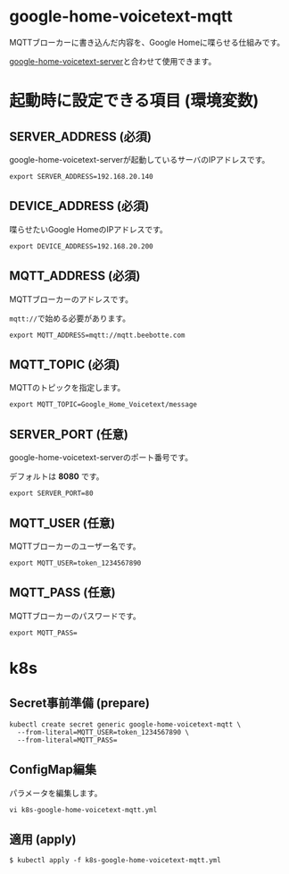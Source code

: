 # google-home-voicetext-mqtt
MQTTブローカーに書き込んだ内容を、Google Homeに喋らせる仕組みです。

[google-home-voicetext-server](https://github.com/yasu-hide/google-home-voicetext-server)と合わせて使用できます。

# 起動時に設定できる項目 (環境変数)
## SERVER_ADDRESS (必須)
google-home-voicetext-serverが起動しているサーバのIPアドレスです。

```
export SERVER_ADDRESS=192.168.20.140
```

## DEVICE_ADDRESS (必須)
喋らせたいGoogle HomeのIPアドレスです。

```
export DEVICE_ADDRESS=192.168.20.200
```

## MQTT_ADDRESS (必須)
MQTTブローカーのアドレスです。

`mqtt://`で始める必要があります。

```
export MQTT_ADDRESS=mqtt://mqtt.beebotte.com
```
## MQTT_TOPIC (必須)
MQTTのトピックを指定します。

```
export MQTT_TOPIC=Google_Home_Voicetext/message
```

## SERVER_PORT (任意)
google-home-voicetext-serverのポート番号です。

デフォルトは __8080__ です。

```
export SERVER_PORT=80
```

## MQTT_USER (任意)
MQTTブローカーのユーザー名です。

```
export MQTT_USER=token_1234567890
```

## MQTT_PASS (任意)
MQTTブローカーのパスワードです。

```
export MQTT_PASS=
```

# k8s
## Secret事前準備 (prepare)
```
kubectl create secret generic google-home-voicetext-mqtt \
  --from-literal=MQTT_USER=token_1234567890 \
  --from-literal=MQTT_PASS=
```
## ConfigMap編集
パラメータを編集します。
```
vi k8s-google-home-voicetext-mqtt.yml
```

## 適用 (apply)
```
$ kubectl apply -f k8s-google-home-voicetext-mqtt.yml
```